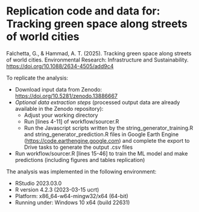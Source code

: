 # Replication code and data for: Tracking green space along streets of world cities

Falchetta, G., & Hammad, A. T. (2025). Tracking green space along streets of world cities. Environmental Research: Infrastructure and Sustainability. https://doi.org/10.1088/2634-4505/add9c4 

To replicate the analysis:

- Download input data from Zenodo: https://doi.org/10.5281/zenodo.13886667
- *Optional data extraction steps* (processed output data are already available in the Zenodo repository):
     - Adjust your working directory
     - Run [lines 4-11] of workflow/sourcer.R
     - Run the Javascript scripts written by the string_generator_training.R and string_generator_prediction.R files in Google Earth Engine (https://code.earthengine.google.com) and complete the export to Drive tasks to generate the output .csv files
- Run workflow/sourcer.R [lines 15-46] to train the ML model and make predictions (including figures and tables replication)

The analysis was implemented in the following environment:
- RStudio 2023.03.0
- R version 4.2.3 (2023-03-15 ucrt)
- Platform: x86_64-w64-mingw32/x64 (64-bit)
- Running under: Windows 10 x64 (build 22631)

